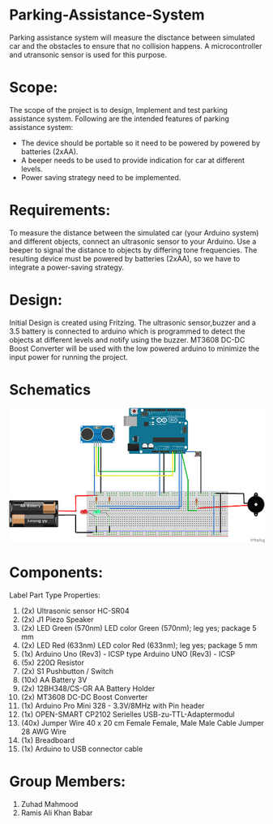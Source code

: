 # Parking-Assistance-System
Parking assistance system will measure the disctance between simulated car and the obstacles to ensure that no collision happens. A microcontroller and utransonic sensor is used for this purpose.

# Scope:
The scope of the project is to design, Implement and test parking assistance system. Following are the intended features of parking assistance system:
*	The device should be portable so it need to be powered by powered by batteries (2xAA). 
*	A beeper needs to be used to provide indication for car at different levels.
*	Power saving strategy need to be implemented. 

# Requirements:
To measure the distance between the simulated car (your Arduino system) and different objects, connect an ultrasonic sensor to your Arduino. Use a beeper to signal the distance to objects by differing tone frequencies. The resulting device must be powered by batteries (2xAA), so we have to integrate a power-saving strategy.

# Design:
Initial Design is created using Fritzing. The ultrasonic sensor,buzzer and a 3.5 battery is connected to arduino which is programmed to detect the objects at different levels and notify using the buzzer. MT3608 DC-DC Boost Converter will be used with the low powered arduino to minimize the input power for running the project. 
# Schematics
![Hardware-Design](https://github.com/zuhadmahmood/Parking-Assistance-System/blob/a9ecaa54b2dcd59a5a30f52fa36003a6b9d7365b/Images/Scmentics.png)

# Components:
Label	Part Type	Properties:
1. (2x) Ultrasonic sensor HC-SR04
1. (2x) J1	Piezo Speaker	
1. (2x) LED	Green (570nm) LED	color Green (570nm); leg yes; package 5 mm
1. (2x) LED	Red (633nm) LED	color Red (633nm); leg yes; package 5 mm
1. (1x) Arduino Uno (Rev3) - ICSP	type Arduino UNO (Rev3) - ICSP
1. (5x) 220Ω Resistor	
1. (2x) S1	Pushbutton / Switch	
1. (10x) AA Battery 3V 
1. (2x) 12BH348/CS-GR AA Battery Holder
1. (2x) MT3608 DC-DC Boost Converter 
1. (1x) Arduino Pro Mini 328 - 3.3V/8MHz with Pin header 
1. (1x) OPEN-SMART CP2102 Serielles USB-zu-TTL-Adaptermodul
1. (40x) Jumper Wire 40 x 20 cm Female Female, Male Male Cable Jumper 28 AWG Wire
1. (1x) Breadboard
1. (1x) Arduino to USB connector cable

# Group Members:
1. Zuhad Mahmood
2. Ramis Ali Khan Babar
